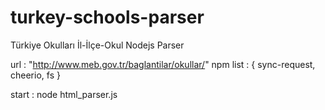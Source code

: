 # turkey-schools-parser
Türkiye Okulları İl-İlçe-Okul Nodejs Parser

url : "http://www.meb.gov.tr/baglantilar/okullar/"
npm list : {
    sync-request,
    cheerio,
    fs
 }

start :
node html_parser.js
